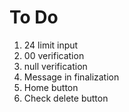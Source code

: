 # To Do


1. 24 limit input
2. 00 verification
3. null verification
4. Message in finalization
5. Home button
6. Check delete button

